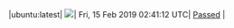 |ubuntu:latest| ![](https://cdn.rawgit.com/Neilpang/acmetest/master/status/ubuntu-latest.svg?1550198472)| Fri, 15 Feb 2019 02:41:12 UTC| [Passed](https://github.com/Neilpang/acmetest/blob/master/logs/ubuntu-latest.out) |
